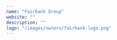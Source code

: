 ```yaml
---
name: "Fairbank Group"
website: ""
description: ""
logo: "/images/owners/fairbank-logo.png"
---
```

